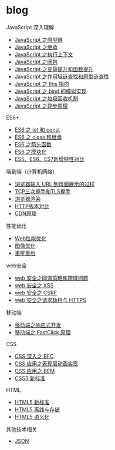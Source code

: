 # blog

JavaScript 深入理解

* [JavaScript 之原型链](articles/JavaScript/JavaScript深入之原型链.md)
* [JavaScript 之继承](articles/JavaScript/JavaScript深入之继承.md)
* [JavaScript 之执行上下文](articles/JavaScript/JavaScript深入之执行上下文.md)
* [JavaScript 之闭包](articles/JavaScript/JavaScript深入之闭包.md)
* [JavaScript 之变量提升和函数提升](articles/JavaScript/JavaScript深入之变量提升和函数提升.md)
* [JavaScript 之作用域链查找和原型链查找](articles/JavaScript/JavaScript深入之作用域链查找和原型链查找.md)
* [JavaScript 之 this 指向](articles/JavaScript/JavaScript深入之this指向.md)
* [JavaScript 之 bind 的模拟实现](articles/JavaScript/JavaScript深入之bind的模拟实现.md)
* [JavaScript 之垃圾回收机制](articles/JavaScript/JavaScript深入之垃圾回收机制.md)
* [JavaScript 之异步原理](articles/JavaScript/JavaScript深入之异步原理.md)

ES6+

* [ES6 之 let 和 const](articles/ES6+/ES6之let和const.md)
* [ES6 之 class 和继承](articles/ES6+/ES6之class和继承.md)
* [ES6 之箭头函数](articles/ES6+/ES6之箭头函数.md)
* [ES6 之模块化](articles/ES6+/ES6之模块化.md)
* [ES5、ES6、ES7新增特性对比](articles/ES6+/ES5、ES6、ES7新增特性对比.md)

端到端（计算机网络）

* [浏览器输入 URL 到页面展示的过程](articles/端到端/浏览器输入URL到页面展示的过程.md)
* [TCP三次握手和TLS握手](articles/端到端/TCP三次握手和TLS握手.md)
* [浏览器渲染](articles/端到端/浏览器渲染.md)
* [HTTP版本对比](articles/端到端/HTTP版本对比.md)
* [CDN原理](articles/端到端/CDN原理.md)

性能优化

* [Web性能优化](articles/性能优化/Web性能优化.md)
* [图像优化](articles/性能优化/图像优化.md)
* [重排重绘](articles/性能优化/重排重绘.md)

web安全

* [web 安全之同源策略和跨域问题](articles/web安全/同源策略和跨域问题.md)
* [web 安全之 XSS](articles/web安全/XSS.md)
* [web 安全之 CSRF](articles/web安全/CSRF.md)
* [web 安全之请求劫持与 HTTPS](articles/web安全/请求劫持与HTTPS.md)

移动端

* [移动端之响应式开发](articles/移动端/响应式开发.md)
* [移动端之 FastClick 原理](articles/移动端/FastClick原理.md)

CSS

* [CSS 深入之 BFC](articles/CSS/CSS深入之BFC.md)
* [CSS 应用之表现层动画实现](articles/CSS/表现层动画实现.md)
* [CSS 应用之 BEM](articles/CSS/BEM.md)
* [CSS3 新标准](articles/CSS/CSS3新标准.md)

HTML

* [HTML5 新标准](articles/HTML/HTML5新标准.md)
* [HTML5 离线与存储](articles/HTML/HTML5离线与存储.md)
* [HTML5 语义化](articles/HTML/HTML5语义化.md)

其他技术相关

* [JSON](articles/技术相关/JSON.md)

